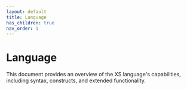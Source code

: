 ```yaml
---
layout: default
title: Language
has_children: true
nav_order: 1
---
```


# Language

This document provides an overview of the XS language's capabilities, including syntax, constructs, and extended functionality.
